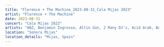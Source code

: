 ```yaml
---
title: "Florence + The Machine_2023-08-31_Cala Mijas 2023"
artist: "Florence + The Machine"
date: 2023-08-31
concert: "Cala Mijas 2023"
artists: "ANZ, Benjamin Ingrosso, Altin Gün, 2 Many DJ's, Acid Arab, BADBADNOTGOOD, 999999999, Avalon Emerson & The Charm, Travi$ Scott, Amyl and the Sniffers, ADF Family, Albany, Adriatique, Arthur Verocai, ÀVUÀ, Apollo Sissi, Florence + the Machine, Aitch, Ay Wing, Albin Lee Meldau, Amaia, Cypress Hill, BK, ALVVA, Apache 207, Alex Serra, Beatsteaks, Dermot Kennedy, Arctic Monkeys, Ben Howard, Angel Olsen, Alborosie, Dina Ögon, 47ter, Baia, Aphex Twin, 070 Shake, Bon Jour"
location: "Sonora Mijas"
location_details: "Mijas, Spain"
---
```

